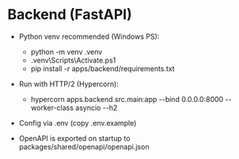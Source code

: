# Backend (FastAPI)

- Python venv recommended (Windows PS):
  - python -m venv .venv
  - .venv\\Scripts\\Activate.ps1
  - pip install -r apps/backend/requirements.txt

- Run with HTTP/2 (Hypercorn):
  - hypercorn apps.backend.src.main:app --bind 0.0.0.0:8000 --worker-class asyncio --h2

- Config via .env (copy .env.example)
- OpenAPI is exported on startup to packages/shared/openapi/openapi.json


